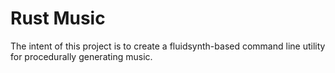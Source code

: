 # Rust Music

The intent of this project is to create a fluidsynth-based command line utility for procedurally generating music. 
